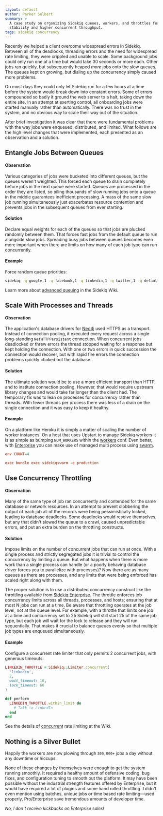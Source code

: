 ```yaml
---
layout: default
author: Parker Selbert
summary: >
  A case study on organizing Sidekiq queues, workers, and throttles for
  stability and higher concurrent throughput.
tags: sidekiq concurrency
---
```


Recently we helped a client overcome widespread errors in Sidekiq. Between all
of the deadlocks, threading errors and the need for widespread rate limiting,
they were crippled and unable to scale. Some background jobs could only run one
at a time but would take 30 seconds or more each. Other jobs ran quickly, but
subsequently heaped *more* jobs onto the slow queues. The queues kept on
growing, but dialing up the concurrency simply caused more problems.

On most days they could only let Sidekiq run for a few hours at a time before
the system would break down into constant errors. Some of errors compounded so
badly it ground the web server to a halt, taking down the entire site. In an
attempt at exerting control, all onboarding jobs were started manually rather
than automatically. There was no trust in the system, and no obvious way to
scale their way out of the situation.

After brief investigation it was clear that there were fundamental problems with
the way jobs were enqueued, distributed, and limited. What follows are the high
level changes that were implemented, each presented as an observation and a
solution.

## Entangle Jobs Between Queues

#### Observation

Various categories of jobs were bucketed into different queues, but the queues
weren't weighted. This forced each queue to drain completely before jobs in the
next queue were started. Queues are processed in the order they are listed, so
piling thousands of slow running jobs onto a queue in the middle guarantees
inefficient processing. A mass of the same slow job running simultaneously just
exacerbates resource contention and prevents jobs in the subsequent queues from
ever starting.

#### Solution

Declare equal weights for each of the queues so that jobs are plucked randomly
between them. That forces fast jobs from the default queue to run alongside slow
jobs. Spreading busy jobs between queues becomes even more important when there
are limits on how many of each job type can run concurrently.

#### Example

Force random queue priorities:

~~~bash
sidekiq -q google,1 -q facebook,1 -q linkedin,1 -q twitter,1 -q default,1
~~~

Learn more about [advanced queuing][adv-opt] in the Sidekiq Wiki.

## Scale With Processes and Threads

#### Observation

The application's database drivers for [Neo4j][neo4j] used HTTPS as a transport.
Instead of connection pooling, it executed every request across a single
long-standing `NetHTTPPersistent` connection. When concurrent jobs deadlocked or
threw errors the thread stopped waiting for a response but kept holding the
connection. With one or two errors in quick succession the connection would
recover, but with rapid fire errors the connection problems quickly choked out
the database.

#### Solution

The ultimate solution would be to use a more efficient transport than HTTP, and
to institute connection pooling. However, that would require upstream library
changes and would take far longer than the client had. The temporary fix was to
lean on processes for concurrency rather than threads. With fewer threads per
process there was less of a drain on the single connection and it was easy to
keep it healthy.

#### Example

On a platform like Heroku it is simply a matter of scaling the number of worker
instances. On a host that uses Upstart to manage Sidekiq workers it is as simple
as bumping `NUM_WORKERS` within the [workers][workers] conf. Even better, with
[Enterprise][ent] you can make use of managed multi process using [swarm][swarm].

~~~conf
env COUNT=4

exec bundle exec sidekiqswarm -e production
~~~

## Use Concurrency Throttling

#### Observation

Many of the same type of job ran concurrently and contended for the same
database or network resources. In an attempt to prevent clobbering the output of
each job all of the records were being pessimistically locked, leading to
database deadlocks. Some deadlocks would resolve themselves, but any that didn't
slowed the queue to a crawl, caused unpredictable errors, and put an extra
burden on the throttling constructs.

#### Solution

Impose limits on the number of concurrent jobs that can run at once. With a
single process and strictly segregated jobs it is trivial to control the
concurrency by limiting a queue. But what happens when there is more work than a
single process can handle (or a poorly behaving database driver forces you to
parallelize with processes)? Now there are as many queues as there are
processes, and any limits that were being enforced has scaled right along with
them.

The proper solution is to use a distributed concurrency construct like the
throttling available from [Sidekiq Enterprise][ent]. The throttle enforces job
concurrency limits across all threads, processes, and hosts; ensuring that at
most N jobs can run at a time. Be aware that throttling operates at the job
level, not at the queue level. For example, with a throttle that limits one job
at a time and concurrency set to 25 Sidekiq will still start 25 of the same job
type, but each job will wait for the lock to release and they will run
sequentially. That makes it crucial to balance queues evenly so that multiple
job types are enqueued simultaneously.

#### Example

Configure a concurrent rate limiter that only permits 2 concurrent jobs, with
generous timeouts:

~~~ruby
LINKEDIN_THROTTLE = Sidekiq::Limiter.concurrent(
  'linkedin',
  2,
  wait_timeout: 10,
  lock_timeout: 60
)

def perform
  LINKEDIN_THROTTLE.within_limit do
    # Talk to LinkedIn
  end
end
~~~

See the details of [concurrent][conc] rate limiting at the Wiki.

## Nothing is a Silver Bullet

Happily the workers are now plowing through `300,000+` jobs a day without any
downtime or hiccups.

None of these changes by themselves were enough to get the system running
smoothly. It required a healthy amount of defensive coding, bug fixes, and
configuration tuning to smooth out the platform. It may have been possible
without the industrial strength features offered by Enterprise, but it would
have required a lot of plugins and some hand rolled throttling. I didn't even
mention using batches, unique jobs or time based rate limiting—used properly,
Pro/Enterprise save tremendous amounts of developer time.

*No, I don't receive kickbacks on Enterprise sales!*

[ent]: http://sidekiq.org/enterprise
[neo4j]: https://github.com/neo4jrb/neo4j-core
[adv-opt]: https://github.com/mperham/sidekiq/wiki/Advanced-Options
[workers]: https://github.com/mperham/sidekiq/blob/master/examples/upstart/workers.conf
[swarm]: https://github.com/mperham/sidekiq/wiki/Ent-Multi-Process
[conc]: https://github.com/mperham/sidekiq/wiki/Ent-Rate-Limiting#concurrent
